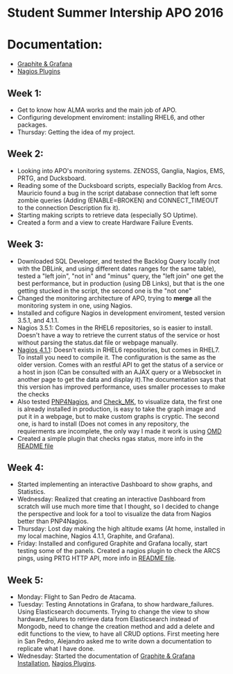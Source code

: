 # Student Summer Intership APO 2016

# Documentation:
* [Graphite & Grafana](Graphite+Grafana.md) 
* [Nagios Plugins](nagios_plugins)

## Week 1:
* Get to know how ALMA works and the main job of APO. 
* Configuring development enviroment: installing RHEL6, and other packages.
* Thursday: Getting the idea of my project.

## Week 2:
* Looking into APO's monitoring systems. ZENOSS, Ganglia, Nagios, EMS, PRTG, and Ducksboard.
* Reading some of the Ducksboard scripts, especially Backlog from Arcs. Mauricio found a bug in the script database connection that left some zombie queries (Adding (ENABLE=BROKEN) and CONNECT_TIMEOUT to the connection Description fix it).
* Starting making scripts to retrieve data (especially SO Uptime).
* Created a form and a view to create Hardware Failure Events.

## Week 3:
* Downloaded SQL Developer, and tested the Backlog Query locally (not with the DBLink, and using different dates ranges for the same table), tested a "left join", "not in" and "minus" query, the "left join" one get the best performance, but in production (using DB Links), but that is the one getting stucked in the script, the second one is the "not one" 
* Changed the monitoring architecture of APO, trying to **merge** all the monitoring system in one, using Nagios.
*  Installed and cofigure Nagios in development enviroment, tested version 3.5.1, and 4.1.1.
  * Nagios 3.5.1: Comes in the RHEL6 repositories, so is easier to install. Doesn't have a way to retrieve the current status of the service or host without parsing the status.dat file or webpage manually.
  * [Nagios 4.1.1](https://assets.nagios.com/downloads/nagioscore/docs/nagioscore/4/en/whatsnew.html): Doesn't exists in RHEL6 repositories, but comes in RHEL7. To install you need to compile it. The configuration is the same as the older version. Comes with an restful API to get the status of a service or a host in json (Can be consulted with an AJAX query or a Websocket in another page to get the data and display it).The documentation says that this version has improved performance, uses smaller processes to make the checks
* Also tested [PNP4Nagios](https://docs.pnp4nagios.org/), and [Check_MK](https://mathias-kettner.de/check_mk.html), to visualize data, the first one is already installed in production, is easy to take the graph image and put it in a webpage, but to make custom graphs is cryptic. The second one, is hard to install (Does not comes in any repository, the requierments are incomplete, the only way I made it work is using [OMD](http://omdistro.org/)
* Created a simple plugin that checks ngas status, more info in the [README file](nagios_plugins) 

## Week 4:
* Started implementing an interactive Dashboard to show graphs, and Statistics.
* Wednesday: Realized that creating an interactive Dashboard from scratch will use much more time that I thought, so I decided to change the perspective and look for a tool to visualize the data from Nagios better than PNP4Nagios. 
* Thursday: Lost day making the high altitude exams (At home, installed in my local machine, Nagios 4.1.1, Graphite, and Grafana).
* Friday: Installed and configured Graphite and Grafana locally, start testing some of the panels. Created a nagios plugin to check the ARCS pings, using PRTG HTTP API, more info in [README file](nagios_plugins).

## Week 5:
* Monday: Flight to San Pedro de Atacama.
* Tuesday: Testing Annotations in Grafana, to show hardware_failures. Using Elasticsearch documents. Trying to change the view to show hardware_failures to retrieve data from Elasticsearch instead of Mongodb, need to change the creation method and add a delete and edit functions to the view, to have all CRUD options. First meeting here in San Pedro, Alejandro asked me to write down a documentation to replicate what I have done.
* Wednesday: Started the documentation of [Graphite & Grafana Installation](Graphite+Grafana.md), [Nagios Plugins](nagios_plugins).
